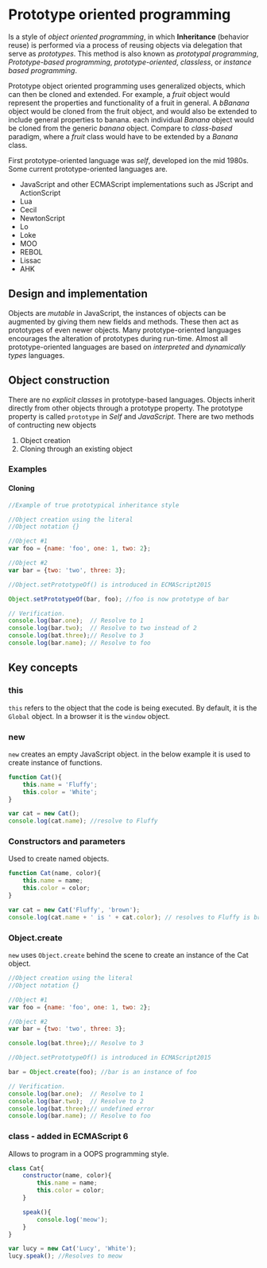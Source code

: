 # Prototype oriented programming

Is a style of _object oriented programming_, in which __Inheritance__ (behavior reuse) is performed via a process of reusing objects via delegation that serve as _prototypes_. This method is also known as _prototypal programming_, _Prototype-based programming_, _prototype-oriented_, _classless_, or _instance based programming_.

Prototype object oriented programming uses generalized objects, which can then be cloned and extended. For example, a _fruit_ object would represent the properties and functionality of a fruit in general. A _bBanana_ object would be cloned from the fruit object, and would also be extended to include general properties to banana. each individual _Banana_ object would be cloned from the generic _banana_ object. Compare to _class-based_ paradigm, where a _fruit_ class would have to be extended by a _Banana_ class.

First prototype-oriented language was _self_, developed ion the mid 1980s. Some current prototype-oriented languages are.

* JavaScript and other ECMAScript implementations such as JScript and ActionScript
* Lua
* Cecil
* NewtonScript
* Lo
* Loke
* MOO
* REBOL
* Lissac
* AHK

## Design and implementation

Objects are _mutable_ in JavaScript, the instances of objects can be augmented by giving them new fields and methods. These then act as prototypes of even newer objects. Many prototype-oriented languages encourages the alteration of prototypes during run-time. Almost all prototype-oriented languages are based on _interpreted_ and _dynamically types_ languages.

## Object construction

There are no _explicit classes_ in prototype-based languages. Objects inherit directly from other objects through a prototype property. The prototype property is called `prototype` in _Self_ and _JavaScript_. There are two methods of contructing new objects

1. Object creation
2. Cloning through an existing object

### Examples

#### Cloning

```js
//Example of true prototypical inheritance style

//Object creation using the literal
//Object notation {}

//Object #1
var foo = {name: 'foo', one: 1, two: 2};

//Object #2
var bar = {two: 'two', three: 3};

//Object.setPrototypeOf() is introduced in ECMAScript2015

Object.setPrototypeOf(bar, foo); //foo is now prototype of bar

// Verification.
console.log(bar.one);  // Resolve to 1
console.log(bar.two);  // Resolve to two instead of 2
console.log(bat.three);// Resolve to 3
console.log(bar.name); // Resolve to foo
```

## Key concepts

### this

`this` refers to the object that the code is being executed. By default, it is the `Global` object. In a browser it is the `window` object.

### new

`new` creates an empty JavaScript object. in the below example it is used to create instance of functions.

```js
function Cat(){
    this.name = 'Fluffy';
    this.color = 'White';
}

var cat = new Cat();
console.log(cat.name); //resolve to Fluffy
```

### Constructors and parameters

Used to create named objects.

```js
function Cat(name, color){
    this.name = name;
    this.color = color;
}

var cat = new Cat('Fluffy', 'brown');
console.log(cat.name + ' is ' + cat.color); // resolves to Fluffy is brown
```

### Object.create

`new` uses `Object.create` behind the scene to create an instance of the Cat object.

```js
//Object creation using the literal
//Object notation {}

//Object #1
var foo = {name: 'foo', one: 1, two: 2};

//Object #2
var bar = {two: 'two', three: 3};

console.log(bat.three);// Resolve to 3

//Object.setPrototypeOf() is introduced in ECMAScript2015

bar = Object.create(foo); //bar is an instance of foo

// Verification.
console.log(bar.one);  // Resolve to 1
console.log(bar.two);  // Resolve to 2
console.log(bat.three);// undefined error
console.log(bar.name); // Resolve to foo
```

### class - added in ECMAScript 6

Allows to program in a OOPS programming style.

```js
class Cat{
    constructor(name, color){
        this.name = name;
        this.color = color;
    }

    speak(){
        console.log('meow');
    }
}

var lucy = new Cat('Lucy', 'White');
lucy.speak(); //Resolves to meow
```